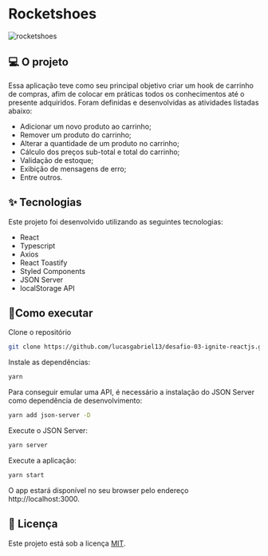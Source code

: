 # Rocketshoes
![rocketshoes](https://user-images.githubusercontent.com/44211093/162858672-651687fe-429b-490f-a48f-fb7ae4572f52.png)

## 💻 O projeto

Essa aplicação teve como seu principal objetivo criar um hook de carrinho de compras, afim de colocar em práticas todos os conhecimentos até o presente adquiridos.
Foram definidas e desenvolvidas as atividades listadas abaixo:

- Adicionar um novo produto ao carrinho;
- Remover um produto do carrinho;
- Alterar a quantidade de um produto no carrinho;
- Cálculo dos preços sub-total e total do carrinho;
- Validação de estoque;
- Exibição de mensagens de erro;
- Entre outros.

## ✨ Tecnologias

Este projeto foi desenvolvido utilizando as seguintes tecnologias:
- React
- Typescript
- Axios
- React Toastify
- Styled Components
- JSON Server
- localStorage API

## 🚀Como executar

Clone o repositório
```bash
git clone https://github.com/lucasgabriel13/desafio-03-ignite-reactjs.git
```
Instale as dependências:
```bash
yarn
```
Para conseguir emular uma API, é necessário a instalação do JSON Server como dependência de desenvolvimento:
```bash
yarn add json-server -D
```

Execute o JSON Server:
```bash
yarn server
```

Execute a aplicação:
```bash
yarn start
```

O app estará disponível no seu browser pelo endereço http://localhost:3000.

## 📕 Licença
Este projeto está sob a licença [MIT](https://github.com/tavareshenrique/ignite-reactjs-desafio-3/blob/master/LICENSE).
